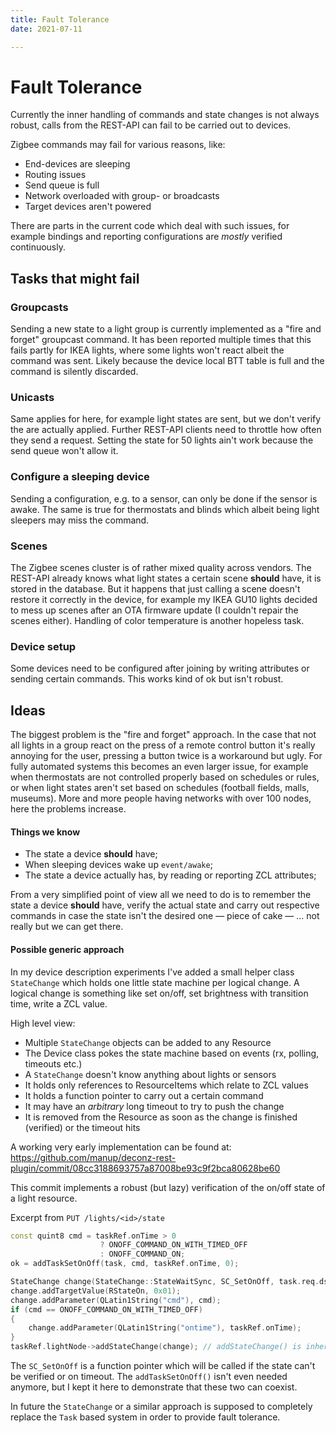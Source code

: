 ```yaml
---
title: Fault Tolerance
date: 2021-07-11

---
```


# Fault Tolerance

Currently the inner handling of commands and state changes is not always robust, calls from the REST-API can fail to be carried out to devices.

Zigbee commands may fail for various reasons, like:

* End-devices are sleeping
* Routing issues
* Send queue is full
* Network overloaded with group- or broadcasts
* Target devices aren't powered

There are parts in the current code which deal with such issues, for example bindings and reporting configurations are *mostly* verified continuously.

## Tasks that might fail

### Groupcasts

Sending a new state to a light group is currently implemented as a "fire and forget" groupcast command. It has been reported multiple times that this fails partly for IKEA lights, where some lights won't react albeit the command was sent. Likely because the device local BTT table is full and the command is silently discarded.

### Unicasts

Same applies for here, for example light states are sent, but we don't verify the are actually applied. Further REST-API clients need to throttle how often they send a request. Setting the state for 50 lights ain't work because the send queue won't allow it.

### Configure a sleeping device

Sending a configuration, e.g. to a sensor, can only be done if the sensor is awake. The same is true for thermostats and blinds which albeit being light sleepers may miss the command.

### Scenes

The Zigbee scenes cluster is of rather mixed quality across vendors. The REST-API already knows what light states a certain scene **should** have, it is stored in the database. But it happens that just calling a scene doesn't restore it correctly in the device, for example my IKEA GU10 lights decided to mess up scenes after an OTA firmware update (I couldn't repair the scenes either). Handling of color temperature is another hopeless task.

### Device setup

Some devices need to be configured after joining by writing attributes or sending certain commands. This works kind of ok but isn't robust.

## Ideas

The biggest problem is the "fire and forget" approach. In the case that not all lights in a group react on the press of a remote control button it's really annoying for the user, pressing a button twice is a workaround but ugly. For fully automated systems this becomes an even larger issue, for example when thermostats are not controlled properly based on schedules or rules, or when light states aren't set based on schedules (football fields, malls, museums). More and more people having networks with over 100 nodes, here the problems increase.

#### Things we know
* The state a device **should** have;
* When sleeping devices wake up `event/awake`;
* The state a device actually has, by reading or reporting ZCL attributes;

From a very simplified point of view all we need to do is to remember the state a device **should** have, verify the actual state and carry out respective commands in case the state isn't the desired one — piece of cake — ... not really but we can get there.


#### Possible generic approach

In my device description experiments I've added a small helper class `StateChange` which holds one little state machine per logical change. A logical change is something like set on/off, set brightness with transition time, write a ZCL value.

High level view:
* Multiple `StateChange` objects can be added to any Resource
* The Device class pokes the state machine based on events (rx, polling, timeouts etc.)
* A `StateChange` doesn't know anything about lights or sensors
* It holds only references to ResourceItems which relate to ZCL values
* It holds a function pointer to carry out a certain command
* It may have an *arbitrary* long timeout to try to push the change
* It is removed from the Resource as soon as the change is finished (verified) or the timeout hits

A working very early implementation can be found at:
https://github.com/manup/deconz-rest-plugin/commit/08cc3188693757a87008be93c9f2bca80628be60

This commit implements a robust (but lazy) verification of the on/off state of a light resource.

Excerpt from `PUT /lights/<id>/state`

```c++
const quint8 cmd = taskRef.onTime > 0
                    ? ONOFF_COMMAND_ON_WITH_TIMED_OFF
                    : ONOFF_COMMAND_ON;
ok = addTaskSetOnOff(task, cmd, taskRef.onTime, 0);

StateChange change(StateChange::StateWaitSync, SC_SetOnOff, task.req.dstEndpoint());
change.addTargetValue(RStateOn, 0x01);
change.addParameter(QLatin1String("cmd"), cmd);
if (cmd == ONOFF_COMMAND_ON_WITH_TIMED_OFF)
{
    change.addParameter(QLatin1String("ontime"), taskRef.onTime);
}
taskRef.lightNode->addStateChange(change); // addStateChange() is inherited from Resource*
```
The `SC_SetOnOff` is a function pointer which will be called if the state can't be verified or on timeout.
The `addTaskSetOnOff()` isn't even needed anymore, but I kept it here to demonstrate that these two can coexist.

In future the `StateChange` or a similar approach is supposed to completely replace the `Task` based system in order to provide fault tolerance.